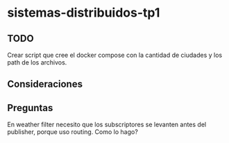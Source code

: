 # sistemas-distribuidos-tp1

## TODO
Crear script que cree el docker compose con la cantidad de ciudades y los path de los archivos.

## Consideraciones



## Preguntas

En weather filter necesito que los subscriptores se levanten antes del publisher, porque uso routing. Como lo hago?